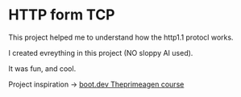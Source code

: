 # HTTP form TCP
This project helped me to understand how the http1.1 protocl works. 

I created evreything in this project (NO sloppy AI used).

It was fun, and cool.

Project inspiration -> [boot.dev Theprimeagen course](https://www.boot.dev/courses/learn-http-protocol-golang)
